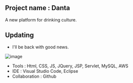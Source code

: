 ## Project name : Danta
A new platform for drinking culture.



##  Updating
- I'll be back with good news.

![image](https://user-images.githubusercontent.com/84507123/150490207-a1d78786-1217-48ec-9ea0-3024b90f8ff2.png)

  - Tools : Html, CSS, JS, JQuery, JSP, Servlet, MySQL, AWS
  - IDE : Visual Studio Code, Eclipse 
  - Collaboration : Github
